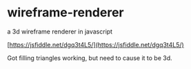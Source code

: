# wireframe-renderer
a 3d wireframe renderer in javascript

[https://jsfiddle.net/dgq3t4L5/](https://jsfiddle.net/dgq3t4L5/)

Got filling triangles working, but need to cause it to be 3d.
